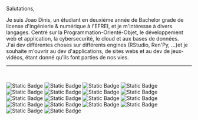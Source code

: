 Salutations,

Je suis Joao Dinis, un étudiant en deuxième année de Bachelor grade de license d'ingénierie & numérique à l'EFREI, et je m'intéresse à divers langages. Centré sur la Programmation-Orienté-Objet, le développement web et application, la cybersecurité, le cloud et aux bases de données.<br>
J'ai dev différentes choses sur différents engines (RStudio, Ren'Py, ...)et je souhaite m'ouvrir au dev d'applications, de sites webs et au dev de jeux-vidéos, étant donné qu'ils font parties de nos vies.<br>
<hr><br>

![Static Badge](https://img.shields.io/badge/GitHub-181717?logo=github)
![Static Badge](https://img.shields.io/badge/JavaScript-black?logo=javascript)
![Static Badge](https://img.shields.io/badge/Lua-blue?logo=lua)
![Static Badge](https://img.shields.io/badge/Ren'Py-ad7ba3?logo=ren'py&logoColor=white)
![Static Badge](https://img.shields.io/badge/Anaconda-lightgreen?logo=Anaconda)
![Static Badge](https://img.shields.io/badge/Python-darkblue?logo=Python)
![Static Badge](https://img.shields.io/badge/HTML5-f59b67?logo=html5)
![Static Badge](https://img.shields.io/badge/CSS3-blue?logo=css3)
![Static Badge](https://img.shields.io/badge/AlpineJS-white?logo=alpine.js)
![Static Badge](https://img.shields.io/badge/PostgreSQL-c3d4e6?logo=postgresql)
![Static Badge](https://img.shields.io/badge/Java-darkred?logo=coffeescript)
![Static Badge](https://img.shields.io/badge/mysql-white?logo=mysql)
![Static Badge](https://img.shields.io/badge/IntelliJ_IDEA-black?logo=intellijidea)
![Static Badge](https://img.shields.io/badge/NGINX-green?logo=nginx)
![Static Badge](https://img.shields.io/badge/Apache_Cordova-000000?logo=apachecordova)
![Static Badge](https://img.shields.io/badge/C-A8B9CC?logo=C&logoColor=white)
![Static Badge](https://img.shields.io/badge/PythonAnywhere-1D9FD7?logo=pythonanywhere&logoColor=white)
![Static Badge](https://img.shields.io/badge/PHP-%235a5573?style=flat&logo=PHP&logoColor=white)


